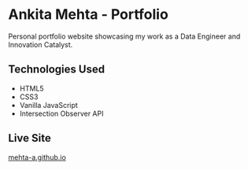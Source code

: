 # Ankita Mehta - Portfolio

Personal portfolio website showcasing my work as a Data Engineer and Innovation Catalyst.

## Technologies Used
- HTML5
- CSS3
- Vanilla JavaScript
- Intersection Observer API

## Live Site
[mehta-a.github.io](https://mehta-a.github.io)
